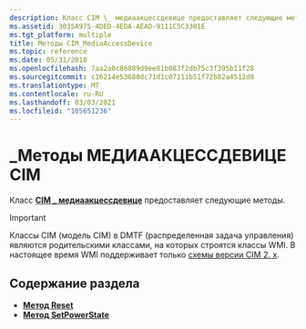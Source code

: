 ```yaml
---
description: Класс CIM \_ медиаакцессдевице предоставляет следующие методы.
ms.assetid: 3035A975-4DED-4EDA-AEAD-9111C5C3301E
ms.tgt_platform: multiple
title: Методы CIM_MediaAccessDevice
ms.topic: reference
ms.date: 05/31/2018
ms.openlocfilehash: 7aa2a0c86089d9ee81b083f2db75c3f395b11f28
ms.sourcegitcommit: c16214e53680dc71d1c07111b51f72b82a4512d8
ms.translationtype: MT
ms.contentlocale: ru-RU
ms.lasthandoff: 03/03/2021
ms.locfileid: "105651236"
---
```

# <a name="cim_mediaaccessdevice-methods"></a>\_Методы МЕДИААКЦЕССДЕВИЦЕ CIM

Класс [**CIM \_ медиаакцессдевице**](cim-mediaaccessdevice.md) предоставляет следующие методы.

> [!IMPORTANT]
> Классы CIM (модель CIM) в DMTF (распределенная задача управления) являются родительскими классами, на которых строятся классы WMI. В настоящее время WMI поддерживает только [схемы версии CIM 2. x](https://dmtf.org/standards/cim/schemas).

 

## <a name="in-this-section"></a>Содержание раздела

-   [**Метод Reset**](reset-method-in-class-cim-mediaaccessdevice.md)
-   [**Метод SetPowerState**](setpowerstate-method-in-class-cim-mediaaccessdevice.md)

 

 



